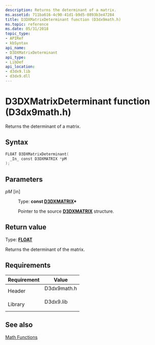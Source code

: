 ```yaml
---
description: Returns the determinant of a matrix.
ms.assetid: 711ba616-4c90-41d1-b9d5-0893b3e47284
title: D3DXMatrixDeterminant function (D3dx9math.h)
ms.topic: reference
ms.date: 05/31/2018
topic_type: 
- APIRef
- kbSyntax
api_name: 
- D3DXMatrixDeterminant
api_type: 
- LibDef
api_location: 
- d3dx9.lib
- d3dx9.dll
---
```


# D3DXMatrixDeterminant function (D3dx9math.h)

Returns the determinant of a matrix.

## Syntax


```C++
FLOAT D3DXMatrixDeterminant(
  _In_ const D3DXMATRIX *pM
);
```



## Parameters

<dl> <dt>

*pM* \[in\]
</dt> <dd>

Type: **const [**D3DXMATRIX**](d3dxmatrix.md)\***

Pointer to the source [**D3DXMATRIX**](d3dxmatrix.md) structure.

</dd> </dl>

## Return value

Type: **[**FLOAT**](../winprog/windows-data-types.md)**

Returns the determinant of the matrix.

## Requirements



| Requirement | Value |
|--------------------|----------------------------------------------------------------------------------------|
| Header<br/>  | <dl> <dt>D3dx9math.h</dt> </dl> |
| Library<br/> | <dl> <dt>D3dx9.lib</dt> </dl>   |



## See also

<dl> <dt>

[Math Functions](dx9-graphics-reference-d3dx-functions-math.md)
</dt> </dl>

 

 
